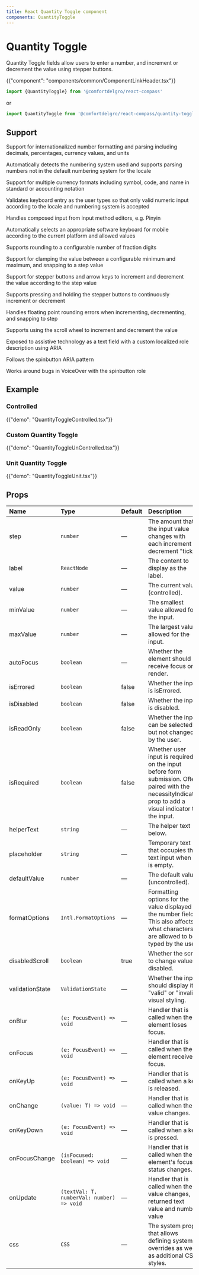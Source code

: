 ```yaml
---
title: React Quantity Toggle component
components: QuantityToggle
---
```


# Quantity Toggle

<p class="description">Quantity Toggle fields allow users to enter a number, and increment or decrement the value using stepper buttons.</p>

{{"component": "components/common/ComponentLinkHeader.tsx"}}

```jsx
import {QuantityToggle} from '@comfortdelgro/react-compass'
```

or

```jsx
import QuantityToggle from '@comfortdelgro/react-compass/quantity-toggle'
```
## Support

Support for internationalized number formatting and parsing including decimals, percentages, currency values, and units

Automatically detects the numbering system used and supports parsing numbers not in the default numbering system for the locale

Support for multiple currency formats including symbol, code, and name in standard or accounting notation

Validates keyboard entry as the user types so that only valid numeric input according to the locale and numbering system is accepted

Handles composed input from input method editors, e.g. Pinyin

Automatically selects an appropriate software keyboard for mobile according to the current platform and allowed values

Supports rounding to a configurable number of fraction digits

Support for clamping the value between a configurable minimum and maximum, and snapping to a step value

Support for stepper buttons and arrow keys to increment and decrement the value according to the step value

Supports pressing and holding the stepper buttons to continuously increment or decrement

Handles floating point rounding errors when incrementing, decrementing, and snapping to step

Supports using the scroll wheel to increment and decrement the value

Exposed to assistive technology as a text field with a custom localized role description using ARIA

Follows the spinbutton ARIA pattern

Works around bugs in VoiceOver with the spinbutton role

## Example

### Controlled

{{"demo": "QuantityToggleControlled.tsx"}}

### Custom Quantity Toggle

{{"demo": "QuantityToggleUnControlled.tsx"}}

### Unit Quantity Toggle

{{"demo": "QuantityToggleUnit.tsx"}}


## Props

| Name            | Type                                      | Default | Description                                                                                                                                               |
| :-------------- | :---------------------------------------- | :------ | :-------------------------------------------------------------------------------------------------------------------------------------------------------- |
| step            | `number`                                  | —       | The amount that the input value changes with each increment or decrement "tick".                                                                          |
| label           | `ReactNode`                               | —       | The content to display as the label.                                                                                                                      |
| value           | `number`                                  | —       | The current value (controlled).                                                                                                                           |
| minValue        | `number`                                  | —       | The smallest value allowed for the input.                                                                                                                 |
| maxValue        | `number`                                  | —       | The largest value allowed for the input.                                                                                                                  |
| autoFocus       | `boolean`                                 | —       | Whether the element should receive focus on render.                                                                                                       |
| isErrored       | `boolean`                                 | false   | Whether the input is isErrored.                                                                                                                           |
| isDisabled      | `boolean`                                 | false   | Whether the input is disabled.                                                                                                                            |
| isReadOnly      | `boolean`                                 | false   | Whether the input can be selected but not changed by the user.                                                                                            |
| isRequired      | `boolean`                                 | false   | Whether user input is required on the input before form submission. Often paired with the necessityIndicator prop to add a visual indicator to the input. |
| helperText      | `string`                                  | —       | The helper text below.                                                                                                                                    |
| placeholder     | `string`                                  | —       | Temporary text that occupies the text input when it is empty.                                                                                             |
| defaultValue    | `number`                                  | —       | The default value (uncontrolled).                                                                                                                         |
| formatOptions   | `Intl.FormatOptions`                      | —       | Formatting options for the value displayed in the number field. This also affects what characters are allowed to be typed by the user.                    |
| disabledScroll  | `boolean`                                 | true    | Whether the scroll to change value is disabled.                                                                                                           |
| validationState | `ValidationState`                         | —       | Whether the input should display its "valid" or "invalid" visual styling.                                                                                 |
| onBlur          | `(e: FocusEvent) => void`                 | —       | Handler that is called when the element loses focus.                                                                                                      |
| onFocus         | `(e: FocusEvent) => void`                 | —       | Handler that is called when the element receives focus.                                                                                                   |
| onKeyUp         | `(e: FocusEvent) => void`                 | —       | Handler that is called when a key is released.                                                                                                            |
| onChange        | `(value: T) => void`                      | —       | Handler that is called when the value changes.                                                                                                            |
| onKeyDown       | `(e: FocusEvent) => void`                 | —       | Handler that is called when a key is pressed.                                                                                                             |
| onFocusChange   | `(isFocused: boolean) => void`            | —       | Handler that is called when the element's focus status changes.                                                                                           |
| onUpdate        | `(textVal: T, numberVal: number) => void` | —       | Handler that is called when the value changes, returned text value and number value                                                                       |
| css             | `CSS`                                     | —       | The system prop that allows defining system overrides as well as additional CSS styles.                                                                   |

